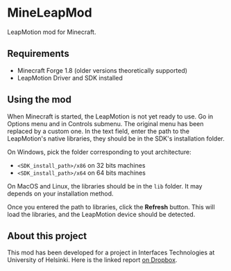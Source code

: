 MineLeapMod
=============================

LeapMotion mod for Minecraft.

Requirements
------------

* Minecraft Forge 1.8 (older versions theoretically supported)
* LeapMotion Driver and SDK installed

Using the mod
-------------

When Minecraft is started, the LeapMotion is not yet ready to use. Go in Options menu and in Controls submenu. The original menu has been replaced by a custom one. In the text field, enter the path to the LeapMotion's native libraries, they should be in the SDK's installation folder.

On Windows, pick the folder corresponding to yout architecture:
- `<SDK_install_path>/x86` on 32 bits machines
- `<SDK_install_path>/x64` on 64 bits machines

On MacOS and Linux, the libraries should be in the `lib` folder. It may depends on your installation method.

Once you entered the path to libraries, click the **Refresh** button. This will load the libraries, and the LeapMotion device should be detected.

About this project
------------------

This mod has been developed for a project in Interfaces Technologies at University of Helsinki. Here is the linked report [on Dropbox](https://www.dropbox.com/s/rwgd9fq38r102e4/controlling-minecraft-leap-public.pdf?dl=0).
